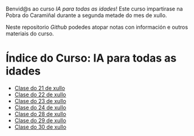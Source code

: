Benvid@s ao curso *IA para todas as idades*! Este curso impartirase na Pobra do Caramiñal durante a segunda metade do mes de xullo.

Neste repositorio *Github* podedes atopar notas con información e outros materiais do curso.

# Índice do Curso: IA para todas as idades

- [Clase do 21 de xullo](21.md)
- [Clase do 22 de xullo](22.md)
- [Clase do 23 de xullo](23.md)
- [Clase do 24 de xullo](24.md)
- [Clase do 28 de xullo](25.md)
- [Clase do 29 de xullo](29.md)
- [Clase do 30 de xullo](slides30.pdf)
